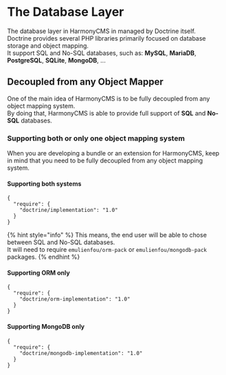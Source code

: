 # The Database Layer

The database layer in HarmonyCMS in managed by Doctrine itself.   
Doctrine provides several PHP libraries primarily focused on database storage and object mapping.  
It support SQL and No-SQL databases, such as: **MySQL**, **MariaDB**, **PostgreSQL**, **SQLite**, **MongoDB**, ...

## Decoupled from any Object Mapper

One of the main idea of HarmonyCMS is to be fully decoupled from any object mapping system.  
By doing that, HarmonyCMS is able to provide full support of **SQL** and **No-SQL** databases.

### Supporting both or only one object mapping system

When you are developing a bundle or an extension for HarmonyCMS, keep in mind that you need to be fully decoupled from any object mapping system.

#### Supporting both systems

```text
{
  "require": {
    "doctrine/implementation": "1.0"
  }
}
```

{% hint style="info" %}
This means, the end user will be able to chose between SQL and No-SQL databases.  
It will need to require `emulienfou/orm-pack` or `emulienfou/mongodb-pack` packages.
{% endhint %}

#### Supporting ORM only

```text
{
  "require": {
    "doctrine/orm-implementation": "1.0"
  }
}
```

#### Supporting MongoDB only

```text
{
  "require": {
    "doctrine/mongodb-implementation": "1.0"
  }
}
```



